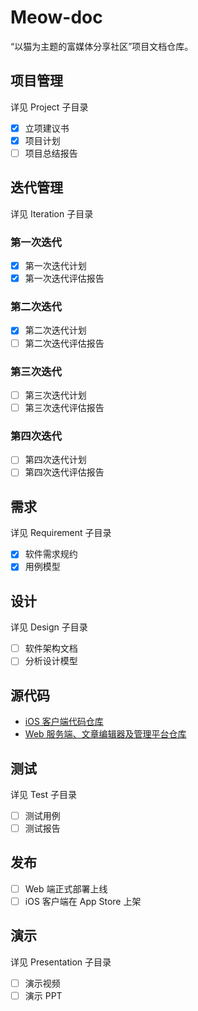 # Meow-doc

“以猫为主题的富媒体分享社区”项目文档仓库。

## 项目管理

详见 Project 子目录

- [x] 立项建议书
- [x] 项目计划
- [ ] 项目总结报告

## 迭代管理

详见 Iteration 子目录

### 第一次迭代

- [x] 第一次迭代计划
- [x] 第一次迭代评估报告

### 第二次迭代

- [x] 第二次迭代计划
- [ ] 第二次迭代评估报告

### 第三次迭代

- [ ] 第三次迭代计划
- [ ] 第三次迭代评估报告

### 第四次迭代

- [ ] 第四次迭代计划
- [ ] 第四次迭代评估报告

## 需求

详见 Requirement 子目录

- [x] 软件需求规约
- [x] 用例模型

## 设计

详见 Design 子目录

- [ ] 软件架构文档
- [ ] 分析设计模型

## 源代码

- [iOS 客户端代码仓库](https://github.com/sjtu-meow/iOS)
- [Web 服务端、文章编辑器及管理平台仓库](https://github.com/sjtu-meow/web)

## 测试

详见 Test 子目录

- [ ] 测试用例
- [ ] 测试报告

## 发布

- [ ] Web 端正式部署上线
- [ ] iOS 客户端在 App Store 上架

## 演示

详见 Presentation 子目录

- [ ] 演示视频
- [ ] 演示 PPT
